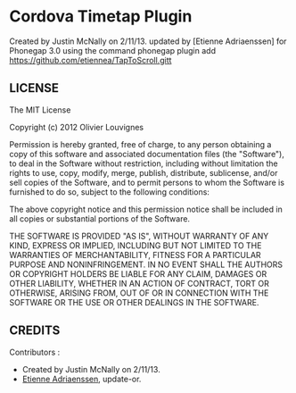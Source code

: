 # Cordova Timetap Plugin #
Created by Justin McNally on 2/11/13.
updated by [Etienne Adriaenssen] for Phonegap 3.0 using the command phonegap plugin add https://github.com/etiennea/TapToScroll.gitt

## LICENSE ##

The MIT License

Copyright (c) 2012 Olivier Louvignes

Permission is hereby granted, free of charge, to any person obtaining a copy
of this software and associated documentation files (the "Software"), to deal
in the Software without restriction, including without limitation the rights
to use, copy, modify, merge, publish, distribute, sublicense, and/or sell
copies of the Software, and to permit persons to whom the Software is
furnished to do so, subject to the following conditions:

The above copyright notice and this permission notice shall be included in
all copies or substantial portions of the Software.

THE SOFTWARE IS PROVIDED "AS IS", WITHOUT WARRANTY OF ANY KIND, EXPRESS OR
IMPLIED, INCLUDING BUT NOT LIMITED TO THE WARRANTIES OF MERCHANTABILITY,
FITNESS FOR A PARTICULAR PURPOSE AND NONINFRINGEMENT. IN NO EVENT SHALL THE
AUTHORS OR COPYRIGHT HOLDERS BE LIABLE FOR ANY CLAIM, DAMAGES OR OTHER
LIABILITY, WHETHER IN AN ACTION OF CONTRACT, TORT OR OTHERWISE, ARISING FROM,
OUT OF OR IN CONNECTION WITH THE SOFTWARE OR THE USE OR OTHER DEALINGS IN
THE SOFTWARE.

## CREDITS ##

Contributors :

* Created by Justin McNally on 2/11/13.
* [Etienne Adriaenssen](http://poutsch.com), update-or.
